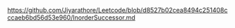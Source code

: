 https://github.com/Jiyarathore/Leetcode/blob/d8527b02cea8494c251408cccaeb6bd56d53e960/InorderSuccessor.md

